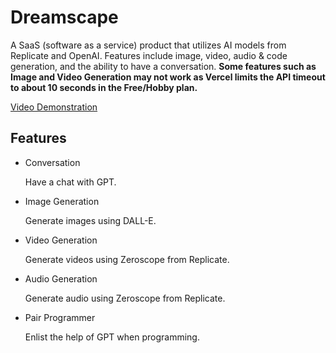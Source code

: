 # Dreamscape
A SaaS (software as a service) product that utilizes AI models from Replicate and OpenAI. Features include image, video, audio & code generation, and the ability to have a conversation.
<strong>Some features such as Image and Video Generation may not work as Vercel limits the API timeout to about 10 seconds in the Free/Hobby plan.</strong><br>

[Video Demonstration](https://www.youtube.com/watch?v=W-M-yczcgSc)

## Features
<ul>
<li>Conversation</li>
<p>Have a chat with GPT.</p>
<li>Image Generation</li>
<p>Generate images using DALL-E.</p>
<li>Video Generation</li>
<p>Generate videos using Zeroscope from Replicate.</p>
<li>Audio Generation</li>
<p>Generate audio using Zeroscope from Replicate.</p>
<li>Pair Programmer</li>
<p>Enlist the help of GPT when programming.</p>
</ul>
